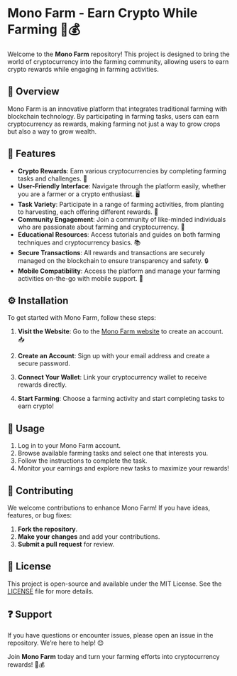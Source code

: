 # Mono Farm - Earn Crypto While Farming 🌾💰

Welcome to the **Mono Farm** repository! This project is designed to bring the world of cryptocurrency into the farming community, allowing users to earn crypto rewards while engaging in farming activities.

## 📌 Overview  
Mono Farm is an innovative platform that integrates traditional farming with blockchain technology. By participating in farming tasks, users can earn cryptocurrency as rewards, making farming not just a way to grow crops but also a way to grow wealth.

## 🌟 Features  
- **Crypto Rewards**: Earn various cryptocurrencies by completing farming tasks and challenges. 🌟  
- **User-Friendly Interface**: Navigate through the platform easily, whether you are a farmer or a crypto enthusiast. 🖥️  
- **Task Variety**: Participate in a range of farming activities, from planting to harvesting, each offering different rewards. 🚜  
- **Community Engagement**: Join a community of like-minded individuals who are passionate about farming and cryptocurrency. 🤝  
- **Educational Resources**: Access tutorials and guides on both farming techniques and cryptocurrency basics. 📚  
- **Secure Transactions**: All rewards and transactions are securely managed on the blockchain to ensure transparency and safety. 🔒  
- **Mobile Compatibility**: Access the platform and manage your farming activities on-the-go with mobile support. 📱  

## ⚙️ Installation  
To get started with Mono Farm, follow these steps:

1. **Visit the Website**: Go to the [Mono Farm website](https://mono-farm.com) to create an account. 📥  

2. **Create an Account**: Sign up with your email address and create a secure password.

3. **Connect Your Wallet**: Link your cryptocurrency wallet to receive rewards directly. 

4. **Start Farming**: Choose a farming activity and start completing tasks to earn crypto!

## 📖 Usage  
1. Log in to your Mono Farm account.
2. Browse available farming tasks and select one that interests you.
3. Follow the instructions to complete the task.
4. Monitor your earnings and explore new tasks to maximize your rewards!

## 🤝 Contributing  
We welcome contributions to enhance Mono Farm! If you have ideas, features, or bug fixes:

1. **Fork the repository**.
2. **Make your changes** and add your contributions.
3. **Submit a pull request** for review.

## 📜 License  
This project is open-source and available under the MIT License. See the [LICENSE](LICENSE) file for more details.

## ❓ Support  
If you have questions or encounter issues, please open an issue in the repository. We’re here to help! 😊

Join **Mono Farm** today and turn your farming efforts into cryptocurrency rewards! 🌾💰